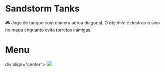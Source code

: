 # Sandstorm Tanks 

🎮 Jogo de tanque com câmera aérea diagonal. O objetivo é destruir o sino no mapa enquanto evita torretas inimigas.

# Menu

div align="center">
<img max-width="500" src= "https://github.com/user-attachments/assets/28ada259-704e-4d43-9902-e942862501b7"/>
</div>
